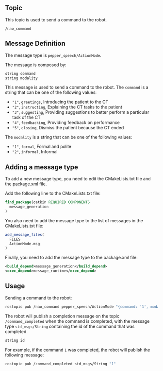 ## Topic

This topic is used to send a command to the robot.

`/nao_command`

## Message Definition

The message type is `pepper_speech/ActionMode`.

The message is composed by:

```c
string command
string modality
```

This message is used to send a command to the robot. The `command` is a string that can be one of the following values:
- `"1"`, `greetings`, Introducing the patient to the CT
- `"2"`, `instructing`, Explaining the CT tasks to the patient
- `"3"`, `suggesting`, Providing suggestions to better perform a particular task of the CT
- `"4"`, `feedbacking`, Providing feedback on performance
- `"5"`, `closing`, Dismiss the patient because the CT ended

The `modality` is a string that can be one of the following values:
- `"1"`, `formal`, Formal and polite
- `"2"`, `informal`, Informal

## Adding a message type

To add a new message type, you need to edit the CMakeLists.txt file and the package.xml file.

Add the following line to the CMakeLists.txt file:

```cmake
find_package(catkin REQUIRED COMPONENTS
  message_generation
)
```

You also need to add the message type to the list of messages in the CMakeLists.txt file:

```cmake
add_message_files(
  FILES
  ActionMode.msg
)
```

Finally, you need to add the message type to the package.xml file:

```xml
<build_depend>message_generation</build_depend>
<exec_depend>message_runtime</exec_depend>
```

## Usage

Sending a command to the robot:

```bash
rostopic pub /nao_command pepper_speech/ActionMode "{command: '1', modality: '1'}"
```

The robot will publish a completion message on the topic `/command_completed` when the command is completed, with the message type `std_msgs/String` containing the id of the command that was completed.

```c
string id
```

For example, if the command `1` was completed, the robot will publish the following message:

```bash
rostopic pub /command_completed std_msgs/String "1"
```